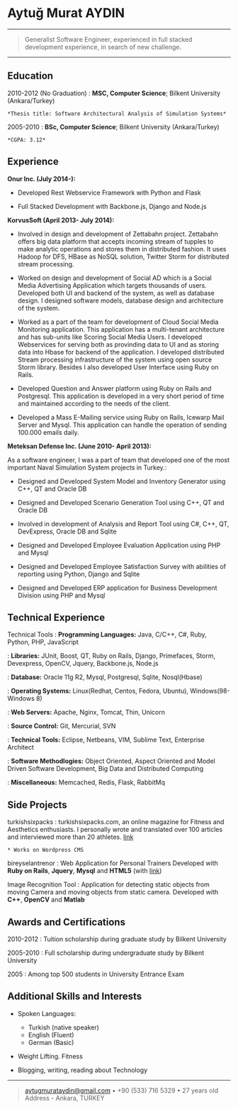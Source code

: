 Aytuğ Murat AYDIN
============

----

>  Generalist Software Engineer, experienced in full stacked development experience,
>  in search of new challenge.


----

Education
---------

2010-2012 (No Graduation)
:   **MSC, Computer Science**; Bilkent University (Ankara/Turkey)

    *Thesis title: Software Architectural Analysis of Simulation Systems*

2005-2010
:   **BSc, Computer Science**; Bilkent University 
     (Ankara/Turkey)

    *CGPA: 3.12*

Experience
----------

**Onur Inc. (July 2014-):**


* Developed Rest Webservice Framework with Python and Flask

* Full Stacked Development with Backbone.js, Django and Node.js 

**KorvusSoft (April 2013- July 2014):**

* Involved in design and development of Zettabahn project. Zettabahn   offers big data platform that accepts incoming stream of tupples to make analytic operations and stores them in distributed fashion. It uses Hadoop for DFS, HBase as NoSQL solution, Twitter Storm for distributed stream processing. 


* Worked on design and development of Social AD which is a Social Media Advertising Application which targets thousands of users. Developed both UI and backend of the system, as well as database design. I designed software models, database design and architecture of the system. 

* Worked as a part of the team for development of Cloud Social Media Monitoring application. This application has a multi-tenant architecture and has sub-units like Scoring Social Media Users. I developed Webservices for serving both as provinding data to UI and as storing data into Hbase for backend of the application. I developed distributed Stream processing infrastructure of the system using open source Storm library. Besides I also developed User Interface using Ruby on Rails.

* Developed Question and Answer platform using Ruby on Rails and Postgresql. This application is developed in a very short period of time and maintained according to the needs of the client.

* Developed a Mass E-Mailing service using Ruby on Rails, Icewarp Mail Server and Mysql. This application can handle the operation of sending 100.000 emails daily. 





**Meteksan Defense Inc. (June 2010- April 2013):**

As a software engineer, I was a part of team that developed one of the most important Naval Simulation
System projects in Turkey.:

* Designed and Developed System Model and Inventory Generator using C++, QT and Oracle DB

* Designed and Developed Scenario Generation Tool using C++, QT and Oracle DB

* Involved in development of Analysis and Report Tool using C#, C++, QT, DevExpress, Oracle DB and Sqlite

* Designed and Developed Employee Evaluation Application using PHP and Mysql

* Designed and Developed Employee Satisfaction Survey with abilities of reporting using Python, Django and Sqlite

* Designed and Developed ERP application for Business Development Division using PHP and Mysql

 


Technical Experience
--------------------

Technical Tools
:   **Programming Languages:** Java, C/C++, C#, Ruby, Python, PHP, JavaScript

:   **Libraries:** JUnit, Boost, QT, Ruby on Rails, Django, Primefaces, Storm, Devexpress, OpenCV, Jquery, Backbone.js, Node.js 

:   **Database:** Oracle 11g R2, Mysql, Postgresql, Sqlite, Nosql(Hbase)
   
:   **Operating Systems:** Linux(Redhat, Centos, Fedora, Ubuntu), Windows(98-Windows 8)

:	**Web Servers:** Apache, Nginx, Tomcat, Thin, Unicorn

:   **Source Control:** Git, Mercurial, SVN

:   **Technical Tools:** Eclipse, Netbeans, VIM, Sublime Text, Enterprise Architect 

:   **Software Methodlogies:** Object Oriented, Aspect Oriented and Model Driven Software Development, Big Data and Distributed Computing 

:   **Miscellaneous:** Memcached, Redis, Flask, RabbitMq

[ref]: https://github.com/githubuser/superlongprojectname

Side Projects
--------------------

turkishsixpacks
:   turkishsixpacks.com, an online magazine for Fitness and Aesthetics enthusiasts. I personally wrote and translated over 100 articles and interviewed more than 20 athletes. [link](http://www.turkishsixpacks.com)

    * Works on Wordpress CMS
    
bireyselantrenor
:    Web Application for Personal Trainers Developed with **Ruby on Rails**, **Jquery**, **Mysql** and **HTML5**
    (with [link](http://bireyselantrenor.com))

Image Recognition Tool
:    Application for detecting static objects from moving Camera and moving objects from static camera. Developed with **C++**, **OpenCV** and **Matlab** 
    


Awards and Certifications
---------

2010-2012
:   Tuition scholarship during graduate study by Bilkent University 

2005-2010
:   Full scholarship during undergraduate study by Bilkent University

2005
:	Among top 500 students in University Entrance Exam
    


Additional Skills and Interests
----------------------------------------

* Spoken Languages:

     * Turkish (native speaker)
     * English (Fluent)
     * German (Basic)

* Weight Lifting. Fitness

* Blogging, writing, reading about Technology

----

> <aytugmurataydin@gmail.com> • +90 (533) 716 5329 • 27 years old\
> Address - Ankara, TURKEY
